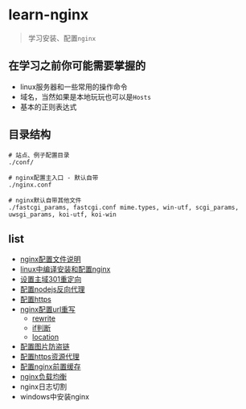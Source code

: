 # learn-nginx

> 学习安装、配置`nginx`

## 在学习之前你可能需要掌握的

* linux服务器和一些常用的操作命令
* 域名，当然如果是本地玩玩也可以是`Hosts`
* 基本的正则表达式

## 目录结构

```
# 站点、例子配置目录
./conf/

# nginx配置主入口 - 默认自带
./nginx.conf

# nginx默认自带其他文件
./fastcgi_params, fastcgi.conf mime.types, win-utf, scgi_params, uwsgi_params, koi-utf, koi-win
```

## list

* [nginx配置文件说明](docs/conf.md)
* [linux中编译安装和配置nginx](https://xuexb.com/html/linuxzhong-bian-yi-an-zhuang-he-pei-zhi-nginx.html)
* [设置主域301重定向](docs/domain.md)
* [配置nodejs反向代理](docs/nodejs-proxy.md)
* [配置https](docs/https.md)
* [nginx配置url重写](docs/url.md)
    * [rewrite](docs/url.md#rewrite)
    * [if判断](docs/url.md#if判断)
    * [location](docs/url.md#location)
* [配置图片防盗链](docs/invalid_referer.md)
* [配置https资源代理](docs/proxy.md)
* [配置nginx前置缓存](docs/cache.md)
* [nginx负载均衡](docs/upstream.md)
* nginx日志切割
* windows中安装nginx

